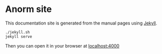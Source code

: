 # Anorm site

This documentation site is generated from the manual pages using [Jekyll](http://jekyllrb.com).

    ./jekyll.sh
    jekyll serve

Then you can open it in your browser at [localhost:4000](http://localhost:4000)
